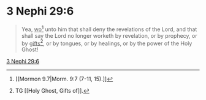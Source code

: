 # 3 Nephi 29:6

> Yea, <u>wo</u>[^a] unto him that shall deny the revelations of the Lord, and that shall say the Lord no longer worketh by revelation, or by prophecy, or by <u>gifts</u>[^b], or by tongues, or by healings, or by the power of the Holy Ghost!

[3 Nephi 29:6](https://www.churchofjesuschrist.org/study/scriptures/bofm/3-ne/29?lang=eng&id=p6#p6)


[^a]: [[Mormon 9.7|Morm. 9:7 (7-11, 15).]]
[^b]: TG [[Holy Ghost, Gifts of]].
